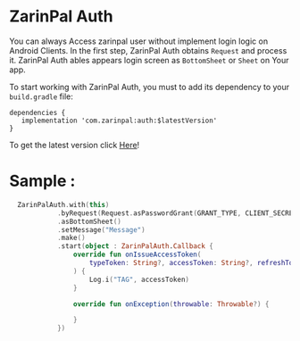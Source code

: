 # ZarinPal Auth

You can always Access zarinpal user without implement login logic on Android Clients.
In the first step, ZarinPal Auth obtains `Request` and process it. ZarinPal Auth ables appears login screen as `BottomSheet` or `Sheet` on Your app.



To start working with ZarinPal Auth, you must to add its dependency to your `build.gradle` file:
```
dependencies {
   implementation 'com.zarinpal:auth:$latestVersion'
}
```

To get the latest version click [Here](https://github.com/ZarinPal/ZarinPalAuth/releases)!


# Sample :

```kotlin
  ZarinPalAuth.with(this)
            .byRequest(Request.asPasswordGrant(GRANT_TYPE, CLIENT_SECRET, CLIENT_ID, SCOPE))
            .asBottomSheet()
            .setMessage("Message")
            .make()
            .start(object : ZarinPalAuth.Callback {
                override fun onIssueAccessToken(
                    typeToken: String?, accessToken: String?, refreshToken: String?, expireIn: Long
                ) {
                    Log.i("TAG", accessToken)
                }

                override fun onException(throwable: Throwable?) {

                }
            })
```
